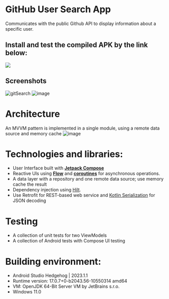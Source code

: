# GitHub User Search App 

Communicates with the public Github API to display information about a specific user.

## Install and test the compiled APK  by the link below: 
[![](https://img.shields.io/badge/Github_Search-APK-green.svg?style=for-the-badge&logo=android)](https://github.com/Kevin321an/GithubSearch/blob/master/releases/download/gitSearch.apk)

## Screenshots
![gitSearch](https://github.com/Kevin321an/GithubSearch/assets/12762835/aae9bb87-932c-4ab7-852b-a3804fa27909) 
![image](https://github.com/Kevin321an/GithubSearch/assets/12762835/ca19afc5-e923-4f76-9e22-73024d07d22b)

# Architecture
An MVVM pattern is implemented in a single module, using a remote data source and memory cache 
![image](https://github.com/Kevin321an/GithubSearch/assets/12762835/e43f79a0-dec4-4c5f-89bb-b80004761a53)


# Technologies and libraries: 

- User Interface built with **[Jetpack Compose](https://developer.android.com/jetpack/compose)**
- Reactive UIs using **[Flow](https://developer.android.com/kotlin/flow)** and **[coroutines](https://kotlinlang.org/docs/coroutines-overview.html)** for asynchronous operations.
- A data layer with a repository and one remote data source; use memory cache the result
- Dependency injection using [Hilt](https://developer.android.com/training/dependency-injection/hilt-android).
- Use Retrofit for REST-based web service and [Kotlin Serialization](https://kotlinlang.org/docs/serialization.html) for JSON decoding 
# Testing
- A collection of unit tests for two ViewModels
- A collection of Android tests with Compose UI testing 

# Building environment: 
- Android Studio Hedgehog | 2023.1.1
- Runtime version: 17.0.7+0-b2043.56-10550314 amd64
- VM: OpenJDK 64-Bit Server VM by JetBrains s.r.o.
- Windows 11.0

